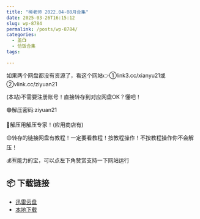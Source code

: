 ```yaml
---
title: "稀老师 2022.04-08月合集"
date: 2025-03-26T16:15:12
slug: wp-8784
permalink: /posts/wp-8784/
categories:
  - 盖📺
  - 恰饭合集
tags:

---
```


如果两个网盘都没有资源了，看这个网站👉①link3.cc/xianyu21或②vlink.cc/ziyuan21

(本站)不需要注册账号！直接转存到对应网盘OK？懂吧！

🟢解压密码:ziyuan21

🔵解压用解压专家！(应用商店有)

🟡转存的链接网盘有教程！一定要看教程！按教程操作！不按教程操作你不会解压！

💰🈶能力的宝，可以点左下角赞赏支持一下网站运行

## 📦 下载链接
- [迅雷云盘](https://blziyuan21.com/pay-download/8784?key=aea1e27658&down_id=0)
- [本地下载](https://blziyuan21.com/pay-download/8784?key=aea1e27658&down_id=1)

